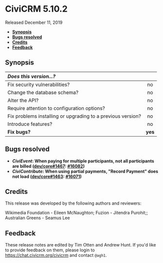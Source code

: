 # CiviCRM 5.10.2

Released December 11, 2019

- **[Synopsis](#synopsis)**
- **[Bugs resolved](#bugs)**
- **[Credits](#credits)**
- **[Feedback](#feedback)**

## <a name="synopsis"></a>Synopsis

| *Does this version...?*                                         |         |
|:--------------------------------------------------------------- |:-------:|
| Fix security vulnerabilities?                                   |   no    |
| Change the database schema?                                     |   no    |
| Alter the API?                                                  |   no    |
| Require attention to configuration options?                     |   no    |
| Fix problems installing or upgrading to a previous version?     |   no    |
| Introduce features?                                             |   no    |
| **Fix bugs?**                                                   | **yes** |

## <a name="bugs"></a>Bugs resolved

* **_CiviEvent_: When paying for multiple participants, not all participants are billed ([dev/core#1467](https://lab.civicrm.org/dev/core/issues/1467): [#16082](https://github.com/civicrm/civicrm-core/pull/16082))**
* **_CiviContribute_: When using partial payments, "Record Payment" does not load ([dev/core#1463](https://lab.civicrm.org/dev/core/issues/1463): [#16071](https://github.com/civicrm/civicrm-core/pull/16071))**

## <a name="credits"></a>Credits

This release was developed by the following authors and reviewers:

Wikimedia Foundation - Eileen McNaughton; Fuzion - Jitendra Purohit;;
Australian Greens - Seamus Lee

## <a name="feedback"></a>Feedback

These release notes are edited by Tim Otten and Andrew Hunt.  If you'd like to
provide feedback on them, please login to https://chat.civicrm.org/civicrm and
contact `@agh1`.
